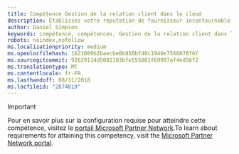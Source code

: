 ```yaml
---
title: Compétence Gestion de la relation client dans le cloud
description: Établissez votre réputation de fournisseur incontournable de MicrosoftDynamicsCRMOnline ou Dynamics365 en obtenant la compétence Gestion de la relation client dans le cloud.
author: Daniel Simpson
keywords: compétence, compétences, Gestion de la relation client dans le cloud
robots: noindex,nofollow
ms.localizationpriority: medium
ms.openlocfilehash: 1621089b2baecbe8b850bf48c1940e7566078f6f
ms.sourcegitcommit: 92629114d5081103bfe555081f69997af4ed56f2
ms.translationtype: MT
ms.contentlocale: fr-FR
ms.lasthandoff: 08/31/2018
ms.locfileid: "2874819"
---
```

>[!IMPORTANT]
><span data-ttu-id="7f26e-104">Pour en savoir plus sur la configuration requise pour atteindre cette compétence, visitez le [portail Microsoft Partner Network](https://partner.microsoft.com/membership/competencies).</span><span class="sxs-lookup"><span data-stu-id="7f26e-104">To learn about requirements for attaining this competency, visit the [Microsoft Partner Network portal](https://partner.microsoft.com/membership/competencies).</span></span>

<!--
#Cloud Customer Relationship Management
Be known as premium provider of Microsoft Dynamics CRM Online or Dynamics 365 by attaining the Cloud Customer Relationship Management competency.

##Cloud CRM Reseller option

The Cloud Customer Relationship Management option is ideal for partners who want to prove their capability by meeting revenue thresholds and exam requirements. 

###Silver

1. Your organization must meet the performance thresholds.

    - **Developed Markets**
        - Partner must have earned at least US$100,000 Cloud Revenue of CRM Online or Dynamics 365 Customer Engagement (formerly Plan 1) - Net New Revenue in the TTM period

    - **Developing Markets**
        - Partner must have earned at least US$50,000 Cloud Revenue of CRM Online or Dynamics 365 Customer Engagement (formerly Plan 1) - Net New Revenue in the TTM period

    - For these customers, you must be associated as Digital Partner of Record.
    - [Learn more](https://partner.microsoft.com/en-us/membership/digital-partner-of-record) about these associations.  
  
2. Your organization must have at least **2** individuals pass the exam requirements.

    - **1** individual must pass one of the following exams:
        - [MB2-714](https://www.microsoft.com/en-us/learning/exam-mb2-714.aspx): Dynamics CRM Customer Service
        - [MB2-713](https://www.microsoft.com/en-us/learning/exam-mb2-713.aspx): Microsoft Dynamics CRM 2016 Sales
        - [MB2-709](https://www.microsoft.com/en-us/learning/exam-mb2-709.aspx): Dynamics CRM Marketing* 
        - [MB2-717](https://www.microsoft.com/en-us/learning/exam-mb2-717.aspx): Microsoft Dynamics 365 for Sales
        - [MB2-718](https://www.microsoft.com/en-us/learning/exam-mb2-718.aspx): Microsoft Dynamics 365 for Customer Service
        - MB2-877: Microsoft Dynamics 365 for Field Service (Available January 2018)

    - The same individual also must pass one of the following exams:
        - [MB2-710](https://www.microsoft.com/en-us/learning/exam-mb2-710.aspx): Microsoft Dynamics CRM Online Deployment (2015)
        - [MB2-706](https://www.microsoft.com/en-us/learning/exam-mb2-706.aspx): Microsoft Dynamics CRM Online Deployment
        - [MB2-715](https://www.microsoft.com/en-us/learning/exam-mb2-715.aspx): Microsoft Dynamics 365 customer engagement Online Deployment
        
    - The other individual must pass one of the following exams:
        - [MB2-712](https://www.microsoft.com/en-us/learning/exam-mb2-712.aspx): Microsoft Dynamics CRM 2016 Customization and Configuration
        - [MB2-707](https://www.microsoft.com/en-us/learning/exam-mb2-707.aspx): Microsoft Dynamics CRM Customization and Configuration
        - [MB2-716](https://www.microsoft.com/en-us/learning/exam-mb2-716.aspx): Microsoft Dynamics 365 Customization and Configuration

\* Retiring December 31, 2017. This exam will continue to be accepted for competency qualification until December 31, 2018. 

###Gold

1. Your organization must meet the performance thresholds.

    - **Developed Markets**
    
        - Partner must have earned at least US$300,000 Cloud Revenue of CRM Online or Dynamics 365 Customer Engagement (formerly Plan 1) - Net New Revenue in the TTM period.
     
    - **Developing Markets**

        - Partner must have earned at least US$150,000 Cloud Revenue of CRM Online or Dynamics 365 Customer Engagement (formerly Plan 1) - Net New Revenue in the TTM period.

    - For these customers, you must be associated as Digital Partner of Record.
    - [Learn more](https://partner.microsoft.com/en-us/membership/digital-partner-of-record) about these associations.  


2. Your organization must have at least **4** individuals pass the exam requirements.

    - **2** individuals must each pass one of the following exams:
        - [MB2-714](https://www.microsoft.com/en-us/learning/exam-mb2-714.aspx): Dynamics CRM Customer Service
        - [MB2-713](https://www.microsoft.com/en-us/learning/exam-mb2-713.aspx): Microsoft Dynamics CRM 2016 Sales
        - [MB2-709](https://www.microsoft.com/en-us/learning/exam-mb2-709.aspx): Dynamics CRM Marketing* 
        - [MB2-717](https://www.microsoft.com/en-us/learning/exam-mb2-717.aspx): Microsoft Dynamics 365 for Sales
        - [MB2-718](https://www.microsoft.com/en-us/learning/exam-mb2-718.aspx): Microsoft Dynamics 365 for Customer Service
        - MB2-877: Microsoft Dynamics 365 for Field Service (Available January 2018)
        
        - The same **2** individuals also must each pass one of the following exams:
        - [MB2-710](https://www.microsoft.com/en-us/learning/exam-mb2-710.aspx): Microsoft Dynamics CRM Online Deployment (2015)
        - [MB2-706](https://www.microsoft.com/en-us/learning/exam-mb2-706.aspx): Microsoft Dynamics CRM Online Deployment
        - [MB2-715](https://www.microsoft.com/en-us/learning/exam-mb2-715.aspx): Microsoft Dynamics 365 customer engagement Online Deployment

    - The other **2** individuals must each pass one of the following exams:
        - [MB2-712](https://www.microsoft.com/en-us/learning/exam-mb2-712.aspx): Microsoft Dynamics CRM 2016 Customization and Configuration
        - [MB2-707](https://www.microsoft.com/en-us/learning/exam-mb2-707.aspx): Microsoft Dynamics CRM Customization and Configuration
        - [MB2-716](https://www.microsoft.com/en-us/learning/exam-mb2-716.aspx): Microsoft Dynamics 365 Customization and Configuration

\* Retiring December 31, 2017. This exam will continue to be accepted for competency qualification until December 31, 2018. 
-->